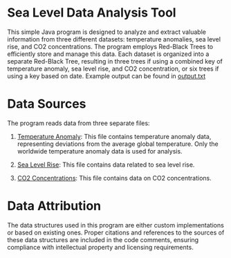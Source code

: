 # Sea Level Data Analysis Tool

This simple Java program is designed to analyze and extract valuable information from three different datasets: temperature anomalies, sea level rise, and CO2 concentrations. The program employs Red-Black Trees to efficiently store and manage this data. Each dataset is organized into a separate Red-Black Tree, resulting in three trees if using a combined key of temperature anomaly, sea level rise, and CO2 concentration, or six trees if using a key based on date. Example output can be found in [output.txt](output.txt)

# Data Sources
The program reads data from three separate files:

1. [Temperature Anomaly](./data/temperature_anomaly.csv): This file contains temperature anomaly data, representing deviations from the average global temperature. Only the worldwide temperature anomaly data is used for analysis.

2. [Sea Level Rise](./data/sea_level.csv): This file contains data related to sea level rise.

3. [CO2 Concentrations](./data/co2.csv): This file contains data on CO2 concentrations.

# Data Attribution
The data structures used in this program are either custom implementations or based on existing ones. Proper citations and references to the sources of these data structures are included in the code comments, ensuring compliance with intellectual property and licensing requirements.